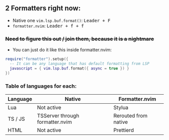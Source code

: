 ## 2 Formatters right now: 
- Native one `vim.lsp.buf.format()`: <kbd>Leader + F</kbd>
- `formatter.nvim`: <kbd>Leader + f + f</kbd>  


### ~~Need to figure this out / join them, because it is a nightmare~~
- You can just do it like this inside formatter.nvim:
```lua
require("formatter").setup({
  -- It can be any language that has default formatting from LSP
  javascript = { vim.lsp.buf.format({ async = true }) }
})
```
### Table of languages for each:

|  Language |              Native              | Formatter.nvim        |
| --------- | -------------------------------- | ---------------       |
|  Lua      | Not active                       | Stylua                |
|  TS / JS  | TSServer through formatter.nvim  | Rerouted from native  |
|  HTML     | Not active                       | Prettierd             |

